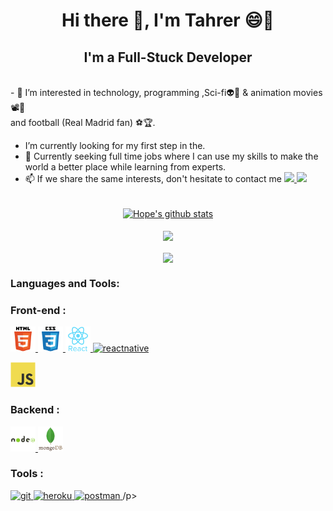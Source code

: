 <h1 align='center'> Hi there 👋, I'm Tahrer  😄💚</h1>
<h2 align='center'> I'm a Full-Stuck Developer </h2>
<br/>
- 👀 I’m interested in technology, programming ,Sci-fi👽🤖 & animation movies 📽️🍿 <br/> 
      and football (Real Madrid fan) ⚽🏆.
 <br/>
 
- I’m currently looking for my first step in the. <br/>
- 🌱 Currently seeking full time jobs where I can use my skills to make the world a better place  while learning from experts.<br/>
- 📫 If we share the same interests, don't hesitate to contact me
    <a align='center' href="https://www.linkedin.com/in/tahrer-abu-diab-93927512b/">
        <img height="20px" src="https://cdn-icons-png.flaticon.com/512/174/174857.png" />
    </a> 
    <a href="mailto:tahrer_ad@outlook.com">
        <img height="20px" src="https://cdn-icons-png.flaticon.com/512/1932/1932975.png" />
    </a>
<br/><br/>
<p align='center'>
<a href="https://github.com/tahrer007/github-readme-stats">
  <img align="center" src="https://github-readme-stats.vercel.app/api?username=tahrer007&show_icons=true&include_all_commits=true&theme=dark" alt="Hope's github stats" />
</a>
<br/><br/>
<a href="https://github.com/tahrer007/github-readme-stats">
  <img align="center" src="https://github-readme-streak-stats.herokuapp.com/?user=tahrer007&theme=dark" />
</a>
<br/><br/>
<a href="https://github.com/tahrer007/github-readme-stats">
  <!-- Change the `github-readme-stats.anuraghazra1.vercel.app` to `github-readme-stats.vercel.app`  -->
  <img align="center" src="https://github-readme-stats.vercel.app/api/top-langs/?username=tahrer007&layout=compact&theme=dark" />
</a>
</p>



<h3 align="left">Languages and Tools:</h3>
<p align="left"> <h3>Front-end : </h3>
<a href="https://www.w3.org/html/" target="_blank" rel="noreferrer">
    <img
      src="https://raw.githubusercontent.com/devicons/devicon/master/icons/html5/html5-original-wordmark.svg"
      alt="html5"
      width="40"
      height="40"
    />
  </a>
<a href="https://www.w3schools.com/css/" target="_blank" rel="noreferrer">
  <img
    src="https://raw.githubusercontent.com/devicons/devicon/master/icons/css3/css3-original-wordmark.svg"
    alt="css3"
    width="40"
    height="40"
  />
</a>
<a href="https://reactjs.org/" target="_blank" rel="noreferrer">
    <img
      src="https://raw.githubusercontent.com/devicons/devicon/master/icons/react/react-original-wordmark.svg"
      alt="react"
      width="40"
      height="40"
    />
  </a>
  
<a href="https://reactnative.dev/" target="_blank" rel="noreferrer">
    <img
      src="https://reactnative.dev/img/header_logo.svg"
      alt="reactnative"
      width="40"
      height="40"
    />
  </a>


<a href="https://developer.mozilla.org/en-US/docs/Web/JavaScript" target="_blank" rel="noreferrer"> <img src="https://raw.githubusercontent.com/devicons/devicon/master/icons/javascript/javascript-original.svg" alt="javascript" width="40" height="40"/> </a>



<h3>Backend : </h3>
<a href="https://nodejs.org" target="_blank" rel="noreferrer">
    <img
      src="https://raw.githubusercontent.com/devicons/devicon/master/icons/nodejs/nodejs-original-wordmark.svg"
      alt="nodejs"
      width="40"
      height="40"
    />
  </a>
  <a href="https://www.mongodb.com/" target="_blank" rel="noreferrer">
    <img
      src="https://raw.githubusercontent.com/devicons/devicon/master/icons/mongodb/mongodb-original-wordmark.svg"
      alt="mongodb"
      width="40"
      height="40"
    />
  </a>
  
  <h3>Tools : </h3>
  <a href="https://git-scm.com/" target="_blank" rel="noreferrer">
    <img
      src="https://www.vectorlogo.zone/logos/git-scm/git-scm-icon.svg"
      alt="git"
      width="40"
      height="40"
    />
  </a>
  <a href="https://heroku.com" target="_blank" rel="noreferrer">
    <img
      src="https://www.vectorlogo.zone/logos/heroku/heroku-icon.svg"
      alt="heroku"
      width="40"
      height="40"
    />
  </a>
  <a href="https://postman.com" target="_blank" rel="noreferrer">
    <img
      src="https://www.vectorlogo.zone/logos/getpostman/getpostman-icon.svg"
      alt="postman"
      width="40"
      height="40"
    />
  </a>/p>

